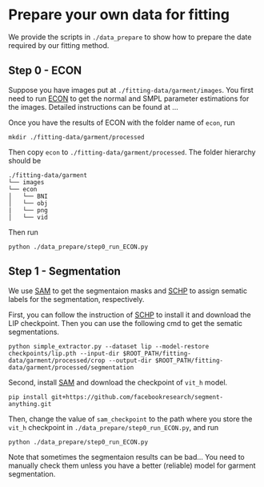 # Prepare your own data for fitting
We provide the scripts in `./data_prepare` to show how to prepare the date required by our fitting method.

## Step 0 - ECON
Suppose you have images put at `./fitting-data/garment/images`. You first need to run [ECON](https://github.com/YuliangXiu/ECON) to get the normal and SMPL parameter estimations for the images. Detailed instructions can be found at ... 

Once you have the results of ECON with the folder name of `econ`, run
```
mkdir ./fitting-data/garment/processed
```
Then copy `econ` to `./fitting-data/garment/processed`. The folder hierarchy should be
```
./fitting-data/garment
└── images
└── econ
│   └── BNI
│   └── obj
|   └── png
│   └── vid
```
Then run
```
python ./data_prepare/step0_run_ECON.py
```

## Step 1 - Segmentation
We use [SAM](https://github.com/facebookresearch/segment-anything) to get the segmentaion masks and [SCHP](https://github.com/GoGoDuck912/Self-Correction-Human-Parsing) to assign sematic labels for the segmentation, respectively. 

First, you can follow the instruction of [SCHP](https://github.com/GoGoDuck912/Self-Correction-Human-Parsing) to install it and download the LIP checkpoint. Then you can use the following cmd to get the sematic segmentations.
```
python simple_extractor.py --dataset lip --model-restore checkpoints/lip.pth --input-dir $ROOT_PATH/fitting-data/garment/processed/crop --output-dir $ROOT_PATH/fitting-data/garment/processed/segmentation
```

Second, install [SAM](https://github.com/facebookresearch/segment-anything) and download the checkpoint of `vit_h` model.
```
pip install git+https://github.com/facebookresearch/segment-anything.git
```
Then, change the value of `sam_checkpoint` to the path where you store the `vit_h` checkpoint in `./data_prepare/step0_run_ECON.py`, and run 
```
python ./data_prepare/step0_run_ECON.py
```
Note that sometimes the segmentaion results can be bad... You need to manually check them unless you have a better (reliable) model for garment segmentation.

